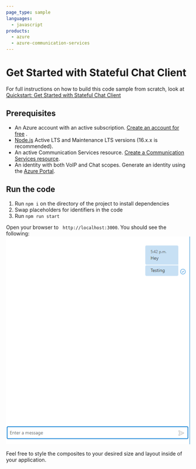 ```yaml
---
page_type: sample
languages:
  - javascript
products:
  - azure
  - azure-communication-services
---
```


# Get Started with Stateful Chat Client

For full instructions on how to build this code sample from scratch, look at [Quickstart: Get Started with Stateful Chat Client](https://azure.github.io/communication-ui-library/?path=/story/quickstarts-statefulclient--page)

## Prerequisites

- An Azure account with an active subscription. [Create an account for free](https://azure.microsoft.com/free/?WT.mc_id=A261C142F) .
- [Node.js](https://nodejs.org/en/) Active LTS and Maintenance LTS versions (16.x.x is recommended).
- An active Communication Services resource. [Create a Communication Services resource](https://docs.microsoft.com/azure/communication-services/quickstarts/create-communication-resource).
- An identity with both VoIP and Chat scopes. Generate an identity using the [Azure Portal](https://docs.microsoft.com/azure/communication-services/quickstarts/identity/quick-create-identity).

## Run the code

1. Run `npm i` on the directory of the project to install dependencies
2. Swap placeholders for identifiers in the code
3. Run `npm run start`

Open your browser to ` http://localhost:3000`. You should see the following:
![Chat Stateful End State](../media/ChatEndState.png)

Feel free to style the composites to your desired size and layout inside of your application.
